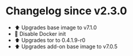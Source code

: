 # Changelog since v2.3.0
- :arrow_up: Upgrades base image to v7.1.0 
- :hammer: Disable Docker init 
- :arrow_up: Upgrades tor to 0.4.1.9-r0 
- :arrow_up: Upgrades add-on base image to v7.0.5 
